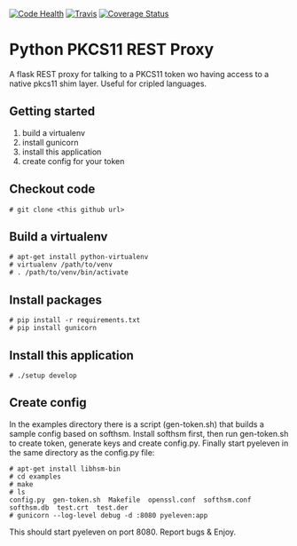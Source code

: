 
[![Code Health](https://landscape.io/github/leifj/pyeleven/master/landscape.png)](https://landscape.io/github/leifj/pyeleven/master)
[![Travis](https://travis-ci.org/leifj/pyeleven.svg?branch=master)](https://travis-ci.org/leifj/pyeleven)
[![Coverage Status](https://coveralls.io/repos/leifj/pyeleven/badge.png)](https://coveralls.io/r/leifj/pyeleven)

Python PKCS11 REST Proxy
========================

A flask REST proxy for talking to a PKCS11 token wo having access to a native pkcs11 shim layer. Useful for cripled languages.

Getting started
---------------

1. build a virtualenv
2. install gunicorn
3. install this application
4. create config for your token

Checkout code
-------------

    # git clone <this github url>

Build a virtualenv
------------------

    # apt-get install python-virtualenv
    # virtualenv /path/to/venv
    # . /path/to/venv/bin/activate

Install packages
----------------

    # pip install -r requirements.txt
    # pip install gunicorn

Install this application
------------------------

    # ./setup develop

Create config
-------------

In the examples directory there is a script (gen-token.sh) that builds a sample config based on softhsm. Install softhsm first, then run gen-token.sh to create token, generate keys and create config.py. Finally start pyeleven in the same directory as the config.py file:

    # apt-get install libhsm-bin
    # cd examples
    # make
    # ls
    config.py  gen-token.sh  Makefile  openssl.conf  softhsm.conf  softhsm.db  test.crt  test.der
    # gunicorn --log-level debug -d :8080 pyeleven:app

This should start pyeleven on port 8080. Report bugs & Enjoy.
